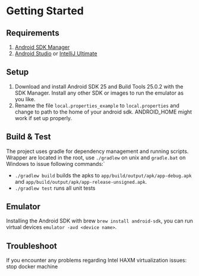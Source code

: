 # Getting Started

## Requirements

1. [Android SDK Manager](https://developer.android.com/studio/index.html#downloads)
2. [Android Studio](https://developer.android.com/studio/index.html) or [IntelliJ Ultimate](https://www.jetbrains.com/idea/)

## Setup

1. Download and install Android SDK 25 and Build Tools 25.0.2 with the SDK Manager. Install any other SDK or images to run the emulator as you like. 
2. Rename the file `local.properties_example` to `local.properties` and change to path to the home of your android sdk. ANDROID_HOME might work if set up properly.

## Build & Test

The project uses gradle for dependency management and running scripts. Wrapper are located in the root, use `./gradlew` on unix and `gradle.bat` on Windows
to issue following commands:`

* `./gradlew build` builds the apks to `app/build/output/apk/app-debug.apk` and `app/build/output/apk/app-release-unsigned.apk`.
* `./gradlew test` runs all unit tests

## Emulator
Installing the Android SDK with brew `brew install android-sdk`, you can run virtual devices `emulator -avd <device name>`.

## Troubleshoot

If you encounter any problems regarding Intel HAXM virtualization issues: stop docker machine
